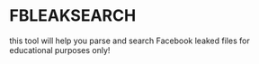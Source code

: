 # FBLEAKSEARCH
this tool will help you parse and search Facebook leaked files for educational purposes only!
